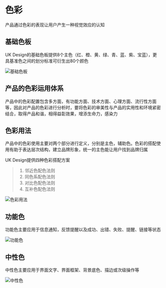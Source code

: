 # 色彩

产品通过色彩的表现让用户产生一种视觉效应的认知

## 基础色板
UK Design的基础色板提供8个主色（红、橙、黄、绿、青、蓝、紫、宝蓝），更具基准色之间的划分标准可衍生出80个颜色

![基础色板](resource:assets/img/color/1.png)

## 产品的色彩运用体系

产品中的色彩配置包含多方面，有功能方面、技术方面、心理方面、流行性方面等，因此对产品的色彩进行分析时，要将色彩的审美性与产品的实用性和环境紧密结合，取得产品和谐，相得益彰效果，增添生命力，感染力

## 色彩用法

产品中的色彩使用主要对两个部分进行定义，分别是主色，辅助色。色彩的搭配使用有助于表达层次结构，建立品牌形象，统一的主色能让用户找到品牌归属

UK Design提供四种色彩搭配方案


> 1. 邻近色配色法则
> 2. 同色系配色法则
> 3. 对比色配色法则
> 4. 互补色配色法则

![色彩用法](resource:assets/img/color/2.png)

## 功能色

功能色主要应用于信息通知，反馈提醒以及成功、出错、失败、提醒、链接等状态

![功能色](resource:assets/img/color/3.png)

## 中性色

中性色主要应用于界面文字、界面框架、背景底色、描边或次级操作等

![中性色](resource:assets/img/color/4.png)





